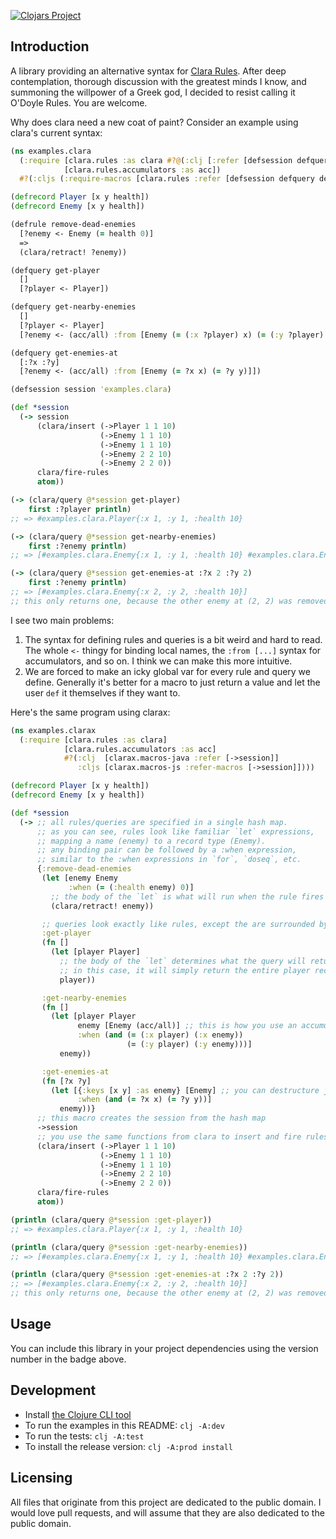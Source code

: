 [![Clojars Project](https://img.shields.io/clojars/v/net.sekao/clarax.svg)](https://clojars.org/net.sekao/clarax)

## Introduction

A library providing an alternative syntax for [Clara Rules](https://github.com/cerner/clara-rules). After deep contemplation, thorough discussion with the greatest minds I know, and summoning the willpower of a Greek god, I decided to resist calling it O'Doyle Rules. You are welcome.

Why does clara need a new coat of paint? Consider an example using clara's current syntax:

```clojure
(ns examples.clara
  (:require [clara.rules :as clara #?@(:clj [:refer [defsession defquery defrule]])]
            [clara.rules.accumulators :as acc])
  #?(:cljs (:require-macros [clara.rules :refer [defsession defquery defrule]])))

(defrecord Player [x y health])
(defrecord Enemy [x y health])

(defrule remove-dead-enemies
  [?enemy <- Enemy (= health 0)]
  =>
  (clara/retract! ?enemy))

(defquery get-player
  []
  [?player <- Player])

(defquery get-nearby-enemies
  []
  [?player <- Player]
  [?enemy <- (acc/all) :from [Enemy (= (:x ?player) x) (= (:y ?player) y)]])

(defquery get-enemies-at
  [:?x :?y]
  [?enemy <- (acc/all) :from [Enemy (= ?x x) (= ?y y)]])

(defsession session 'examples.clara)

(def *session
  (-> session
      (clara/insert (->Player 1 1 10)
                    (->Enemy 1 1 10)
                    (->Enemy 1 1 10)
                    (->Enemy 2 2 10)
                    (->Enemy 2 2 0))
      clara/fire-rules
      atom))

(-> (clara/query @*session get-player)
    first :?player println)
;; => #examples.clara.Player{:x 1, :y 1, :health 10}

(-> (clara/query @*session get-nearby-enemies)
    first :?enemy println)
;; => [#examples.clara.Enemy{:x 1, :y 1, :health 10} #examples.clara.Enemy{:x 1, :y 1, :health 10}]

(-> (clara/query @*session get-enemies-at :?x 2 :?y 2)
    first :?enemy println)
;; => [#examples.clara.Enemy{:x 2, :y 2, :health 10}]
;; this only returns one, because the other enemy at (2, 2) was removed by the remove-dead-enemies rule
```

I see two main problems:

1. The syntax for defining rules and queries is a bit weird and hard to read. The whole `<-` thingy for binding local names, the `:from [...]` syntax for accumulators, and so on. I think we can make this more intuitive.
2. We are forced to make an icky global var for every rule and query we define. Generally it's better for a macro to just return a value and let the user `def` it themselves if they want to.

Here's the same program using clarax:

```clojure
(ns examples.clarax
  (:require [clara.rules :as clara]
            [clara.rules.accumulators :as acc]
            #?(:clj  [clarax.macros-java :refer [->session]]
               :cljs [clarax.macros-js :refer-macros [->session]])))

(defrecord Player [x y health])
(defrecord Enemy [x y health])

(def *session
  (-> ;; all rules/queries are specified in a single hash map.
      ;; as you can see, rules look like familiar `let` expressions,
      ;; mapping a name (enemy) to a record type (Enemy).
      ;; any binding pair can be followed by a :when expression,
      ;; similar to the :when expressions in `for`, `doseq`, etc.
      {:remove-dead-enemies
       (let [enemy Enemy
             :when (= (:health enemy) 0)]
         ;; the body of the `let` is what will run when the rule fires
         (clara/retract! enemy))

       ;; queries look exactly like rules, except the are surrounded by `fn`
       :get-player
       (fn []
         (let [player Player]
           ;; the body of the `let` determines what the query will return.
           ;; in this case, it will simply return the entire player record.
           player))

       :get-nearby-enemies
       (fn []
         (let [player Player
               enemy [Enemy (acc/all)] ;; this is how you use an accumulator
               :when (and (= (:x player) (:x enemy))
                          (= (:y player) (:y enemy)))]
           enemy))

       :get-enemies-at
       (fn [?x ?y]
         (let [{:keys [x y] :as enemy} [Enemy] ;; you can destructure just like in a normal `let` form
               :when (and (= ?x x) (= ?y y))]
           enemy))}
      ;; this macro creates the session from the hash map
      ->session
      ;; you use the same functions from clara to insert and fire rules
      (clara/insert (->Player 1 1 10)
                    (->Enemy 1 1 10)
                    (->Enemy 1 1 10)
                    (->Enemy 2 2 10)
                    (->Enemy 2 2 0))
      clara/fire-rules
      atom))

(println (clara/query @*session :get-player))
;; => #examples.clara.Player{:x 1, :y 1, :health 10}

(println (clara/query @*session :get-nearby-enemies))
;; => [#examples.clara.Enemy{:x 1, :y 1, :health 10} #examples.clara.Enemy{:x 1, :y 1, :health 10}]

(println (clara/query @*session :get-enemies-at :?x 2 :?y 2))
;; => [#examples.clara.Enemy{:x 2, :y 2, :health 10}]
;; this only returns one, because the other enemy at (2, 2) was removed by the remove-dead-enemies rule
```

## Usage

You can include this library in your project dependencies using the version number in the badge above.

## Development

* Install [the Clojure CLI tool](https://clojure.org/guides/getting_started#_clojure_installer_and_cli_tools)
* To run the examples in this README: `clj -A:dev`
* To run the tests: `clj -A:test`
* To install the release version: `clj -A:prod install`

## Licensing

All files that originate from this project are dedicated to the public domain. I would love pull requests, and will assume that they are also dedicated to the public domain.
